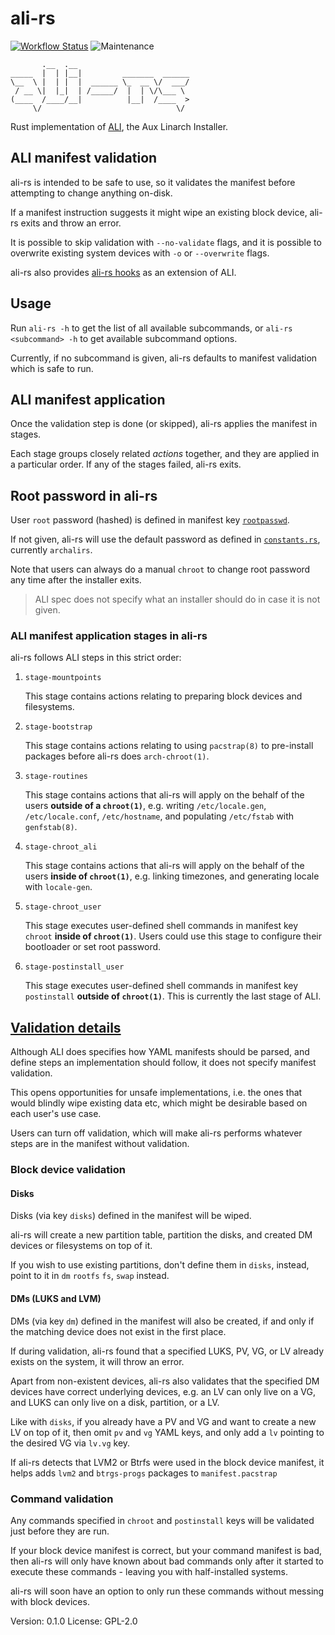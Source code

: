 # ali-rs

[![Workflow Status](https://github.com/soyart/ali-rs/workflows/cargo%2Dtest/badge.svg)](https://github.com/soyart/ali-rs/actions?query=workflow%3A%22cargo%2Dtest%22)
![Maintenance](https://img.shields.io/badge/maintenance-activly--developed-brightgreen.svg)

```text
       .__  .__                         
_____  |  | |__|         _______  ______
\__  \ |  | |  |  ______ \_  __ \/  ___/
 / __ \|  |_|  | /_____/  |  | \/\___ \ 
(____  /____/__|          |__|  /____  >
     \/                              \/ 
```

Rust implementation of [ALI](https://github.com/soyart/ali),
the Aux Linarch Installer.

## ALI manifest validation

ali-rs is intended to be safe to use, so it validates the manifest
before attempting to change anything on-disk.

If a manifest instruction suggests it might wipe an existing
block device, ali-rs exits and throw an error.

It is possible to skip validation with `--no-validate` flags,
and it is possible to overwrite existing system devices with
`-o` or `--overwrite` flags.

ali-rs also provides [ali-rs hooks](./HOOKS.md) as an extension of ALI.

## Usage

Run `ali-rs -h` to get the list of all available subcommands,
or `ali-rs <subcommand> -h` to get available subcommand options.

Currently, if no subcommand is given, ali-rs defaults to manifest
validation which is safe to run.

## ALI manifest application

Once the validation step is done (or skipped), ali-rs applies
the manifest in stages.

Each stage groups closely related _actions_ together,
and they are applied in a particular order. If any of the stages
failed, ali-rs exits.

## Root password in ali-rs

User `root` password (hashed) is defined in manifest key
[`rootpasswd`](https://github.com/soyart/ali/blob/master/ALI.md#key-rootpasswd).

If not given, ali-rs will use the default password as defined in
[`constants.rs`](./src/constants.rs), currently `archalirs`.

Note that users can always do a manual `chroot` to change root password
any time after the installer exits.

> ALI spec does not specify what an installer should do in case it is not given.

### ALI manifest application stages in ali-rs

ali-rs follows ALI steps in this strict order:

1. `stage-mountpoints`

   This stage contains actions relating to preparing block devices
   and filesystems.

2. `stage-bootstrap`

   This stage contains actions relating to using `pacstrap(8)` to
   pre-install packages before ali-rs does `arch-chroot(1)`.

3. `stage-routines`

   This stage contains actions that ali-rs will apply on the behalf
   of the users **outside of a `chroot(1)`**, e.g. writing `/etc/locale.gen`,
   `/etc/locale.conf`, `/etc/hostname`, and populating `/etc/fstab`
   with `genfstab(8)`.

4. `stage-chroot_ali`

   This stage contains actions that ali-rs will apply on the behalf
   of the users **inside of `chroot(1)`**, e.g. linking timezones, and
   generating locale with `locale-gen`.

5. `stage-chroot_user`

   This stage executes user-defined shell commands in manifest key `chroot`
   **inside of `chroot(1)`**. Users could use this stage to configure their
   bootloader or set root password.

6. `stage-postinstall_user`

   This stage executes user-defined shell commands in manifest key `postinstall`
   **outside of `chroot(1)`**. This is currently the last stage of ALI.

## [Validation details](./src/ali/validation/)

Although ALI does specifies how YAML manifests should be parsed,
and define steps an implementation should follow, it does not
specify manifest validation.

This opens opportunities for unsafe implementations, i.e. the
ones that would blindly wipe existing data etc, which might
be desirable based on each user's use case.

Users can turn off validation, which will make ali-rs performs
whatever steps are in the manifest without validation.

### Block device validation

#### Disks

Disks (via key `disks`) defined in the manifest will be wiped.

ali-rs will create a new partition table, partition the disks,
and created DM devices or filesystems on top of it.

If you wish to use existing partitions, don't define them in
`disks`, instead, point to it in `dm` `rootfs` `fs`, `swap`
instead.

#### DMs (LUKS and LVM)

DMs (via key `dm`) defined in the manifest will also be created,
if and only if the matching device does not exist in the first place.

If during validation, ali-rs found that a specified LUKS, PV, VG,
or LV already exists on the system, it will throw an error.

Apart from non-existent devices, ali-rs also validates that the
specified DM devices have correct underlying devices, e.g.
an LV can only live on a VG, and LUKS can only live on a disk,
partition, or a LV.

Like with `disks`, if you already have a PV and VG and want to
create a new LV on top of it, then omit `pv` and `vg` YAML keys,
and only add a `lv` pointing to the desired VG via `lv.vg` key.

If ali-rs detects that LVM2 or Btrfs were used in the block device
manifest, it helps adds `lvm2` and `btrgs-progs` packages to
`manifest.pacstrap`

### Command validation

Any commands specified in `chroot` and `postinstall` keys will
be validated just before they are run.

If your block device manifest is correct, but your command manifest
is bad, then ali-rs will only have known about bad commands only after
it started to execute these commands - leaving you with half-installed
systems.

ali-rs will soon have an option to only run these commands without
messing with block devices.



Version: 0.1.0
License: GPL-2.0
